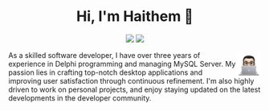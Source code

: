 <h1 align="center">Hi, I'm Haithem 👋</h1>
<p align="center">
    <a href="#"><img src="https://img.shields.io/badge/facebook-blue?style=flat&logo=facebook&logoColor=white"/></a>
    <a href="#"><img src="https://img.shields.io/badge/gmail-red?style=flat&logo=gmail&logoColor=white"/></a>
  </p>
  
  <img src="https://github.com/haithemnini/haithemnini/blob/master/profile-img.png" align="right" width="10%"/>

As a skilled software developer, I have over three years of experience in Delphi programming and managing MySQL Server. My passion lies in crafting top-notch desktop applications and improving user satisfaction through continuous refinement. I'm also highly driven to work on personal projects, and enjoy staying updated on the latest developments in the developer community.

